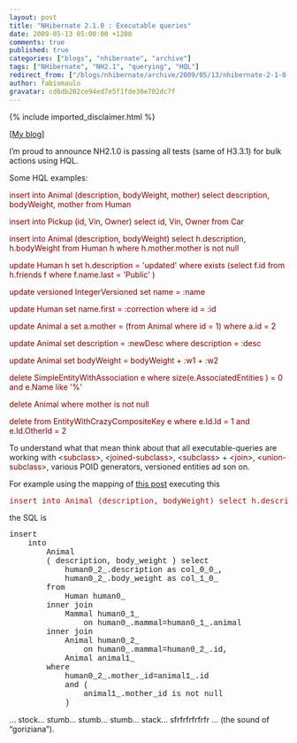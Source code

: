 ```yaml
---
layout: post
title: "NHibernate 2.1.0 : Executable queries"
date: 2009-05-13 05:00:00 +1200
comments: true
published: true
categories: ["blogs", "nhibernate", "archive"]
tags: ["NHibernate", "NH2.1", "querying", "HQL"]
redirect_from: ["/blogs/nhibernate/archive/2009/05/13/nhibernate-2-1-0-executable-queries.aspx/", "/blogs/nhibernate/archive/2009/05/13/nhibernate-2-1-0-executable-queries.html"]
author: fabiomaulo
gravatar: cd6db202ce94ed7e5f1fde30e702dc7f
---
```

{% include imported_disclaimer.html %}
<p>[<a href="http://fabiomaulo.blogspot.com/">My blog</a>]</p>
<p>I&rsquo;m proud to announce NH2.1.0 is passing all tests (same of H3.3.1) for bulk actions using HQL.</p>
<p>Some HQL examples:</p>
<p><span style="color: #800000">insert into Animal (description, bodyWeight, mother) select description, bodyWeight, mother from Human</span></p>
<p><span style="color: #800000">insert into Pickup (id, Vin, Owner) select id, Vin, Owner from Car</span></p>
<p><span style="color: #800000">insert into Animal (description, bodyWeight) select h.description, h.bodyWeight from Human h where h.mother.mother is not null</span></p>
<p><span style="color: #800000">update Human h set h.description = 'updated' where exists (select f.id from h.friends f where f.name.last = 'Public' )</span></p>
<p><span style="color: #800000">update versioned IntegerVersioned set name = :name</span></p>
<p><span style="color: #800000">update Human set name.first = :correction where id = :id</span></p>
<p><span style="color: #800000">update Animal a set a.mother = (from Animal where id = 1) where a.id = 2</span></p>
<p><span style="color: #800000">update Animal set description = :newDesc where description = :desc</span></p>
<p><span style="color: #800000">update Animal set bodyWeight = bodyWeight + :w1 + :w2</span></p>
<p><span style="color: #800000">delete SimpleEntityWithAssociation e where size(e.AssociatedEntities ) = 0 and e.Name like '%'</span></p>
<p><span style="color: #800000">delete Animal where mother is not null</span></p>
<p><span style="color: #800000">delete from EntityWithCrazyCompositeKey e where e.Id.Id = 1 and e.Id.OtherId = 2</span></p>
<p>To understand what that mean think about that all executable-queries are working with &lt;<span style="color: #800000">subclass</span>&gt;, &lt;<span style="color: #800000">joined-subclass</span>&gt;, &lt;<span style="color: #800000">subclass</span>&gt; + &lt;<span style="color: #800000">join</span>&gt;, &lt;<span style="color: #800000">union-subclass</span>&gt;, various POID generators, versioned entities ad son on.</p>
<p>For example using the mapping of <a href="http://fabiomaulo.blogspot.com/2009/05/oh-beautiful-sql.html">this post</a> executing this</p>
<pre class="code"><span style="color: #a31515">insert into Animal (description, bodyWeight) select h.description, h.bodyWeight from Human h where h.mother.mother is not null</span></pre>
<p>the SQL is</p>
<p><span style="font-family: courier new">insert&nbsp; <br />&nbsp;&nbsp;&nbsp; into 
    <br />&nbsp;&nbsp;&nbsp;&nbsp;&nbsp;&nbsp;&nbsp; Animal 
    <br />&nbsp;&nbsp;&nbsp;&nbsp;&nbsp;&nbsp;&nbsp; ( description, body_weight ) select 
    <br />&nbsp;&nbsp;&nbsp;&nbsp;&nbsp;&nbsp;&nbsp;&nbsp;&nbsp;&nbsp;&nbsp; human0_2_.description as col_0_0_, 
    <br />&nbsp;&nbsp;&nbsp;&nbsp;&nbsp;&nbsp;&nbsp;&nbsp;&nbsp;&nbsp;&nbsp; human0_2_.body_weight as col_1_0_&nbsp; <br />&nbsp;&nbsp;&nbsp;&nbsp;&nbsp;&nbsp;&nbsp; from 
    <br />&nbsp;&nbsp;&nbsp;&nbsp;&nbsp;&nbsp;&nbsp;&nbsp;&nbsp;&nbsp;&nbsp; Human human0_&nbsp; <br />&nbsp;&nbsp;&nbsp;&nbsp;&nbsp;&nbsp;&nbsp; inner join 
    <br />&nbsp;&nbsp;&nbsp;&nbsp;&nbsp;&nbsp;&nbsp;&nbsp;&nbsp;&nbsp;&nbsp; Mammal human0_1_&nbsp; <br />&nbsp;&nbsp;&nbsp;&nbsp;&nbsp;&nbsp;&nbsp;&nbsp;&nbsp;&nbsp;&nbsp;&nbsp;&nbsp;&nbsp;&nbsp; on human0_.mammal=human0_1_.animal&nbsp; <br />&nbsp;&nbsp;&nbsp;&nbsp;&nbsp;&nbsp;&nbsp; inner join 
    <br />&nbsp;&nbsp;&nbsp;&nbsp;&nbsp;&nbsp;&nbsp;&nbsp;&nbsp;&nbsp;&nbsp; Animal human0_2_&nbsp; <br />&nbsp;&nbsp;&nbsp;&nbsp;&nbsp;&nbsp;&nbsp;&nbsp;&nbsp;&nbsp;&nbsp;&nbsp;&nbsp;&nbsp;&nbsp; on human0_.mammal=human0_2_.id, 
    <br />&nbsp;&nbsp;&nbsp;&nbsp;&nbsp;&nbsp;&nbsp;&nbsp;&nbsp;&nbsp;&nbsp; Animal animal1_&nbsp; <br />&nbsp;&nbsp;&nbsp;&nbsp;&nbsp;&nbsp;&nbsp; where 
    <br />&nbsp;&nbsp;&nbsp;&nbsp;&nbsp;&nbsp;&nbsp;&nbsp;&nbsp;&nbsp;&nbsp; human0_2_.mother_id=animal1_.id&nbsp; <br />&nbsp;&nbsp;&nbsp;&nbsp;&nbsp;&nbsp;&nbsp;&nbsp;&nbsp;&nbsp;&nbsp; and ( 
    <br />&nbsp;&nbsp;&nbsp;&nbsp;&nbsp;&nbsp;&nbsp;&nbsp;&nbsp;&nbsp;&nbsp;&nbsp;&nbsp;&nbsp;&nbsp; animal1_.mother_id is not null 
    <br />&nbsp;&nbsp;&nbsp;&nbsp;&nbsp;&nbsp;&nbsp;&nbsp;&nbsp;&nbsp;&nbsp; )</span></p>
<p>&hellip; stock&hellip; stumb&hellip; stumb&hellip; stumb&hellip; stack&hellip; sfrfrfrfrfrfr &hellip; (the sound of &ldquo;goriziana&rdquo;).</p>
